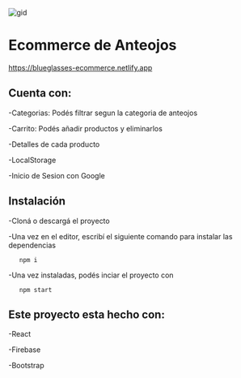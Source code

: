 ![gid](https://media.giphy.com/media/LBIiJHxzTwx5nDvxVB/giphy.gif)


# Ecommerce de Anteojos

https://blueglasses-ecommerce.netlify.app

## Cuenta con:

-Categorias: Podés filtrar segun la categoria de anteojos

-Carrito: Podés añadir productos y eliminarlos

-Detalles de cada producto

-LocalStorage

-Inicio de Sesion con Google

## Instalación

-Cloná o descargá el proyecto

-Una vez en el editor, escribí el siguiente comando para instalar las dependencias
```
   npm i
   ```
-Una vez instaladas, podés inciar el proyecto con 

```
   npm start
   ```
## Este proyecto esta hecho con:
-React

-Firebase

-Bootstrap
